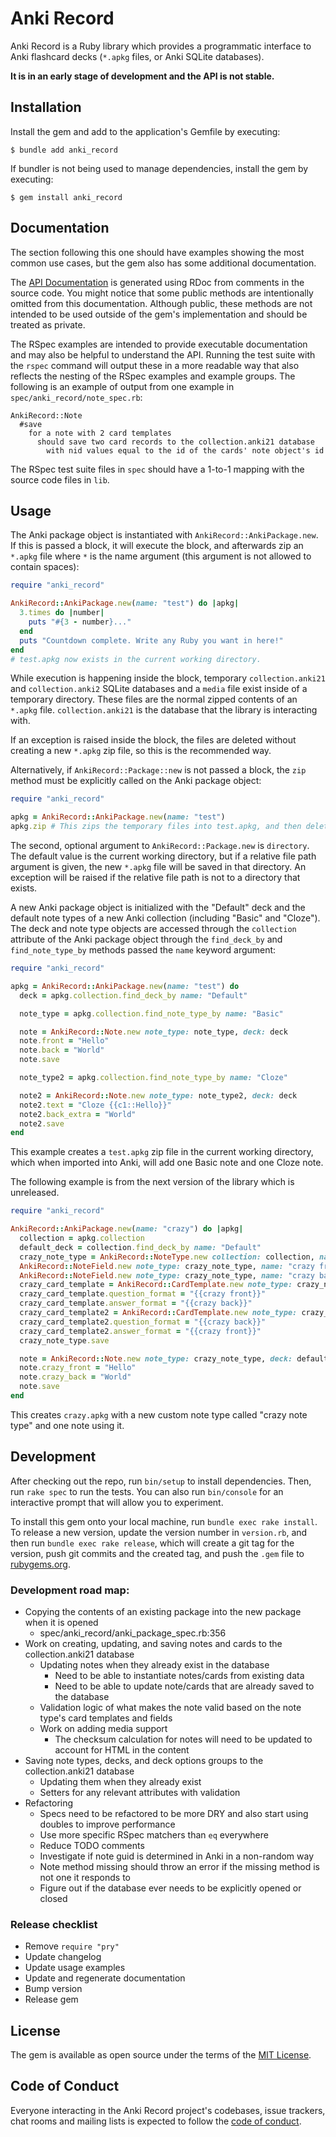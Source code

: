 # Anki Record

Anki Record is a Ruby library which provides a programmatic interface to Anki flashcard decks (`*.apkg` files, or Anki SQLite databases).

**It is in an early stage of development and the API is not stable.**

## Installation

Install the gem and add to the application's Gemfile by executing:

    $ bundle add anki_record

If bundler is not being used to manage dependencies, install the gem by executing:

    $ gem install anki_record

## Documentation

The section following this one should have examples showing the most common use cases, but the gem also has some additional documentation.

The [API Documentation](https://kylerego.github.io/anki_record_docs) is generated using RDoc from comments in the source code. You might notice that some public methods are intentionally omitted from this documentation. Although public, these methods are not intended to be used outside of the gem's implementation and should be treated as private.

The RSpec examples are intended to provide executable documentation and may also be helpful to understand the API. Running the test suite with the `rspec` command will output these in a more readable way that also reflects the nesting of the RSpec examples and example groups. The following is an example of output from one example in `spec/anki_record/note_spec.rb`:

```
AnkiRecord::Note
  #save
    for a note with 2 card templates
      should save two card records to the collection.anki21 database
        with nid values equal to the id of the cards' note object's id
```

The RSpec test suite files in `spec` should have a 1-to-1 mapping with the source code files in `lib`.

## Usage

The Anki package object is instantiated with `AnkiRecord::AnkiPackage.new`. If this is passed a block, it will execute the block, and afterwards zip an `*.apkg` file where `*` is the name argument (this argument is not allowed to contain spaces):

```ruby
require "anki_record"

AnkiRecord::AnkiPackage.new(name: "test") do |apkg|
  3.times do |number|
    puts "#{3 - number}..."
  end
  puts "Countdown complete. Write any Ruby you want in here!"
end
# test.apkg now exists in the current working directory.
```

While execution is happening inside the block, temporary `collection.anki21` and `collection.anki2` SQLite databases and a `media` file exist inside of a temporary directory. These files are the normal zipped contents of an `*.apkg` file. `collection.anki21` is the database that the library is interacting with.

If an exception is raised inside the block, the files are deleted without creating a new `*.apkg` zip file, so this is the recommended way.

Alternatively, if `AnkiRecord::Package::new` is not passed a block, the `zip` method must be explicitly called on the Anki package object:

```ruby
require "anki_record"

apkg = AnkiRecord::AnkiPackage.new(name: "test")
apkg.zip # This zips the temporary files into test.apkg, and then deletes them.
```

The second, optional argument to `AnkiRecord::Package.new` is `directory`. The default value is the current working directory, but if a relative file path argument is given, the new `*.apkg` file will be saved in that directory. An exception will be raised if the relative file path is not to a directory that exists.

A new Anki package object is initialized with the "Default" deck and the default note types of a new Anki collection (including "Basic" and "Cloze"). The deck and note type objects are accessed through the `collection` attribute of the Anki package object through the `find_deck_by` and `find_note_type_by` methods passed the `name` keyword argument:

```ruby
require "anki_record"

apkg = AnkiRecord::AnkiPackage.new(name: "test") do
  deck = apkg.collection.find_deck_by name: "Default"

  note_type = apkg.collection.find_note_type_by name: "Basic"

  note = AnkiRecord::Note.new note_type: note_type, deck: deck
  note.front = "Hello"
  note.back = "World"
  note.save

  note_type2 = apkg.collection.find_note_type_by name: "Cloze"

  note2 = AnkiRecord::Note.new note_type: note_type2, deck: deck
  note2.text = "Cloze {{c1::Hello}}"
  note2.back_extra = "World"
  note2.save
end

```

This example creates a `test.apkg` zip file in the current working directory, which when imported into Anki, will add one Basic note and one Cloze note.

The following example is from the next version of the library which is unreleased.

```ruby
require "anki_record"

AnkiRecord::AnkiPackage.new(name: "crazy") do |apkg|
  collection = apkg.collection
  default_deck = collection.find_deck_by name: "Default"
  crazy_note_type = AnkiRecord::NoteType.new collection: collection, name: "crazy note type"
  AnkiRecord::NoteField.new note_type: crazy_note_type, name: "crazy front"
  AnkiRecord::NoteField.new note_type: crazy_note_type, name: "crazy back"
  crazy_card_template = AnkiRecord::CardTemplate.new note_type: crazy_note_type, name: "crazy card 1"
  crazy_card_template.question_format = "{{crazy front}}"
  crazy_card_template.answer_format = "{{crazy back}}"
  crazy_card_template2 = AnkiRecord::CardTemplate.new note_type: crazy_note_type, name: "crazy card 2"
  crazy_card_template2.question_format = "{{crazy back}}"
  crazy_card_template2.answer_format = "{{crazy front}}"
  crazy_note_type.save

  note = AnkiRecord::Note.new note_type: crazy_note_type, deck: default_deck
  note.crazy_front = "Hello"
  note.crazy_back = "World"
  note.save
end
```

This creates `crazy.apkg` with a new custom note type called "crazy note type" and one note using it.

## Development

After checking out the repo, run `bin/setup` to install dependencies. Then, run `rake spec` to run the tests. You can also run `bin/console` for an interactive prompt that will allow you to experiment.

To install this gem onto your local machine, run `bundle exec rake install`. To release a new version, update the version number in `version.rb`, and then run `bundle exec rake release`, which will create a git tag for the version, push git commits and the created tag, and push the `.gem` file to [rubygems.org](https://rubygems.org).

### Development road map:
- Copying the contents of an existing package into the new package when it is opened
  - spec/anki_record/anki_package_spec.rb:356
- Work on creating, updating, and saving notes and cards to the collection.anki21 database
  - Updating notes when they already exist in the database
    - Need to be able to instantiate notes/cards from existing data
    - Need to be able to update note/cards that are already saved to the database
  - Validation logic of what makes the note valid based on the note type's card templates and fields
  - Work on adding media support
    - The checksum calculation for notes will need to be updated to account for HTML in the content
- Saving note types, decks, and deck options groups to the collection.anki21 database
  - Updating them when they already exist
  - Setters for any relevant attributes with validation
- Refactoring
  - Specs need to be refactored to be more DRY and also start using doubles to improve performance
  - Use more specific RSpec matchers than `eq` everywhere
  - Reduce TODO comments
  - Investigate if note guid is determined in Anki in a non-random way
  - Note method missing should throw an error if the missing method is not one it responds to
  - Figure out if the database ever needs to be explicitly opened or closed

### Release checklist
- Remove `require "pry"`
- Update changelog
- Update usage examples
- Update and regenerate documentation
- Bump version
- Release gem

<!-- ## Contributing

Bug reports and pull requests are welcome on GitHub at https://github.com/KyleRego/anki_record. This project is intended to be a safe, welcoming space for collaboration, and contributors are expected to adhere to the [code of conduct](https://github.com/KyleRego/anki_record/blob/master/CODE_OF_CONDUCT.md). -->

## License

The gem is available as open source under the terms of the [MIT License](https://opensource.org/licenses/MIT).

## Code of Conduct

Everyone interacting in the Anki Record project's codebases, issue trackers, chat rooms and mailing lists is expected to follow the [code of conduct](https://github.com/KyleRego/anki_record/blob/main/CODE_OF_CONDUCT.md).
